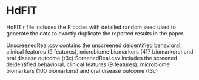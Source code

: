 # HdFIT
HdFIT.r file includes the R codes with detailed random seed used to generate the data to 
exactly duplicate the reported results in the paper.

UnscreenedReal.csv contains the unscreened deidentified behavioral, clinical features (9 features), microbiome biomarkers (417 biomarkers) and oral disease outcome (t3c)
ScreenedReal.csv includes the screened deidentified behavioral, clinical features (9 features), microbiome biomarkers (100 biomarkers) and oral disease outcome (t3c)
